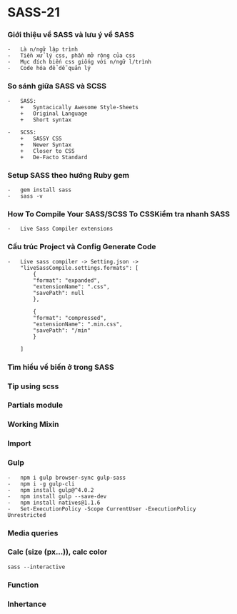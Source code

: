 # SASS-21

### Giới thiệu về SASS và lưu ý về SASS

    -   Là n/ngữ lập trình
    -   Tiền xử lý css, phần mở rộng của css
    -   Mục đích biến css giống với n/ngữ l/trình
    -   Code hóa để dễ quản lý

### So sánh giữa SASS và SCSS

    -   SASS:
        +   Syntacically Awesome Style-Sheets
        +   Original Language
        +   Short syntax

    -   SCSS:
        +   SASSY CSS
        +   Newer Syntax
        +   Closer to CSS
        +   De-Facto Standard

### Setup SASS theo hướng Ruby gem

    -   gem install sass
    -   sass -v

### How To Compile Your SASS/SCSS To CSSKiểm tra nhanh SASS

    -   Live Sass Compiler extensions

### Cấu trúc Project và Config Generate Code

    -   Live sass compiler -> Setting.json ->
        "liveSassCompile.settings.formats": [
            {
            "format": "expanded",
            "extensionName": ".css",
            "savePath": null
            },

            {
            "format": "compressed",
            "extensionName": ".min.css",
            "savePath": "/min"
            }

        ]

### Tìm hiểu về biến ở trong SASS

### Tip using scss

### Partials module

### Working Mixin

### Import 

### Gulp
    -   npm i gulp browser-sync gulp-sass
    -   npm i -g gulp-cli
    -   npm install gulp@^4.0.2
    -   npm install gulp --save-dev
    -   npm install natives@1.1.6
    -   Set-ExecutionPolicy -Scope CurrentUser -ExecutionPolicy Unrestricted

### Media queries

### Calc (size (px...)), calc color
    sass --interactive

### Function

### Inhertance
    